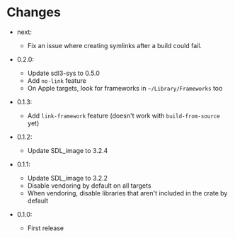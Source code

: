 # Changes

- next:
    - Fix an issue where creating symlinks after a build could fail.

- 0.2.0:
    - Update sdl3-sys to 0.5.0
    - Add `no-link` feature
    - On Apple targets, look for frameworks in `~/Library/Frameworks` too

- 0.1.3:
    - Add `link-framework` feature (doesn't work with `build-from-source` yet)

- 0.1.2:
    - Update SDL_image to 3.2.4

- 0.1.1:
    - Update SDL_image to 3.2.2
    - Disable vendoring by default on all targets
    - When vendoring, disable libraries that aren't included in the crate by default

- 0.1.0:
    - First release
